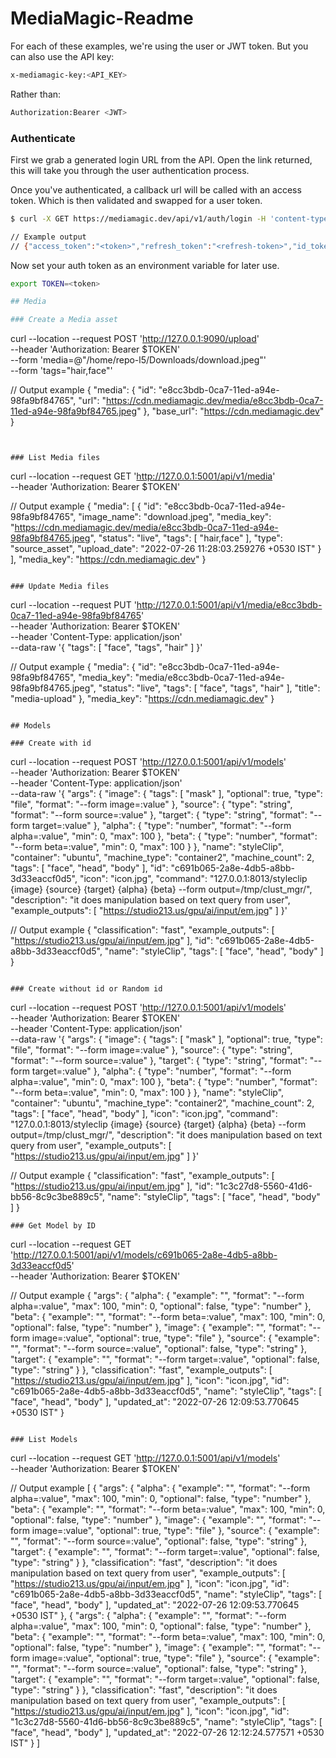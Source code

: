 # MediaMagic-Readme

For each of these examples, we're using the user or JWT token. But you can also use the API key:

```bash
x-mediamagic-key:<API_KEY>
```

Rather than:

```bash 
Authorization:Bearer <JWT>
```

### Authenticate

First we grab a generated login URL from the API. Open the link returned, this will take you through the user authentication process.

Once you've authenticated, a callback url will be called with an access token. Which is then validated and swapped for a user token.

```bash
$ curl -X GET https://mediamagic.dev/api/v1/auth/login -H 'content-type: application/mediamagic.rest.v1+json'

// Example output
// {"access_token":"<token>","refresh_token":"<refresh-token>","id_token":"","token_type":"Bearer"}
```

Now set your auth token as an environment variable for later use.

```bash
export TOKEN=<token>

## Media

### Create a Media asset

```
 curl --location --request POST 'http://127.0.0.1:9090/upload' \
 --header 'Authorization: Bearer $TOKEN' \
 --form 'media=@"/home/repo-l5/Downloads/download.jpeg"' \
 --form 'tags="hair,face"'

 // Output example
 {
    "media": {
        "id": "e8cc3bdb-0ca7-11ed-a94e-98fa9bf84765",
        "url": "https://cdn.mediamagic.dev/media/e8cc3bdb-0ca7-11ed-a94e-98fa9bf84765.jpeg"
    },
    "base_url": "https://cdn.mediamagic.dev"
 }
```


### List Media files

```
 curl --location --request GET 'http://127.0.0.1:5001/api/v1/media' \
 --header 'Authorization: Bearer $TOKEN'

 // Output example
 {
    "media": [
        {
            "id": "e8cc3bdb-0ca7-11ed-a94e-98fa9bf84765",
            "image_name": "download.jpeg",
            "media_key": "https://cdn.mediamagic.dev/media/e8cc3bdb-0ca7-11ed-a94e-98fa9bf84765.jpeg",
            "status": "live",
            "tags": [
                "hair,face"
            ],
            "type": "source_asset",
            "upload_date": "2022-07-26 11:28:03.259276 +0530 IST"
        }
    ],
    "media_key": "https://cdn.mediamagic.dev"
 }
```

### Update Media files

```
curl --location --request PUT 'http://127.0.0.1:5001/api/v1/media/e8cc3bdb-0ca7-11ed-a94e-98fa9bf84765' \
--header 'Authorization: Bearer $TOKEN' \
--header 'Content-Type: application/json' \
--data-raw '{
    "tags": [
                "face",
                "tags",
                "hair"
            ]
}'

// Output example
{
    "media": {
        "id": "e8cc3bdb-0ca7-11ed-a94e-98fa9bf84765",
        "media_key": "media/e8cc3bdb-0ca7-11ed-a94e-98fa9bf84765.jpeg",
        "status": "live",
        "tags": [
            "face",
            "tags",
            "hair"
        ],
        "title": "media-upload"
    },
    "media_key": "https://cdn.mediamagic.dev"
}
```

## Models

### Create with id

```
curl --location --request POST 'http://127.0.0.1:5001/api/v1/models' \
--header 'Authorization: Bearer $TOKEN' \
--header 'Content-Type: application/json' \
--data-raw '{
  "args": {
    "image": {
      "tags": [
        "mask"
      ],
      "optional": true,
      "type": "file",
      "format": "--form image=:value"
    },
    "source": {
      "type": "string",
      "format": "--form source=:value"
    },
    "target": {
      "type": "string",
      "format": "--form target=:value"
    },
    "alpha": {
      "type": "number",
      "format": "--form alpha=:value",
      "min": 0,
      "max": 100
    },
    "beta": {
      "type": "number",
      "format": "--form beta=:value",
      "min": 0,
      "max": 100
    }
  },
  "name": "styleClip",
  "container": "ubuntu",
  "machine_type": "container2",
  "machine_count": 2,
  "tags": [
    "face",
    "head",
    "body"
  ],
  "id": "c691b065-2a8e-4db5-a8bb-3d33eaccf0d5",
  "icon": "icon.jpg",
  "command": "127.0.0.1:8013/styleclip {image} {source} {target} {alpha} {beta} --form output=/tmp/clust_mgr/",
  "description": "it does manipulation based on text query from user",
  "example_outputs": [
    "https://studio213.us/gpu/ai/input/em.jpg"
  ]
}'

// Output example
{
    "classification": "fast",
    "example_outputs": [
        "https://studio213.us/gpu/ai/input/em.jpg"
    ],
    "id": "c691b065-2a8e-4db5-a8bb-3d33eaccf0d5",
    "name": "styleClip",
    "tags": [
        "face",
        "head",
        "body"
    ]
}
```

### Create without id or Random id

```
curl --location --request POST 'http://127.0.0.1:5001/api/v1/models' \
--header 'Authorization: Bearer $TOKEN' \
--header 'Content-Type: application/json' \
--data-raw '{
  "args": {
    "image": {
      "tags": [
        "mask"
      ],
      "optional": true,
      "type": "file",
      "format": "--form image=:value"
    },
    "source": {
      "type": "string",
      "format": "--form source=:value"
    },
    "target": {
      "type": "string",
      "format": "--form target=:value"
    },
    "alpha": {
      "type": "number",
      "format": "--form alpha=:value",
      "min": 0,
      "max": 100
    },
    "beta": {
      "type": "number",
      "format": "--form beta=:value",
      "min": 0,
      "max": 100
    }
  },
  "name": "styleClip",
  "container": "ubuntu",
  "machine_type": "container2",
  "machine_count": 2,
  "tags": [
    "face",
    "head",
    "body"
  ],
  "icon": "icon.jpg",
  "command": "127.0.0.1:8013/styleclip {image} {source} {target} {alpha} {beta} --form output=/tmp/clust_mgr/",
  "description": "it does manipulation based on text query from user",
  "example_outputs": [
    "https://studio213.us/gpu/ai/input/em.jpg"
  ]
}'

// Output example
{
    "classification": "fast",
    "example_outputs": [
        "https://studio213.us/gpu/ai/input/em.jpg"
    ],
    "id": "1c3c27d8-5560-41d6-bb56-8c9c3be889c5",
    "name": "styleClip",
    "tags": [
        "face",
        "head",
        "body"
    ]
}
```
### Get Model by ID

```
curl --location --request GET 'http://127.0.0.1:5001/api/v1/models/c691b065-2a8e-4db5-a8bb-3d33eaccf0d5' \
--header 'Authorization: Bearer $TOKEN'

// Output example
{
    "args": {
        "alpha": {
            "example": "",
            "format": "--form alpha=:value",
            "max": 100,
            "min": 0,
            "optional": false,
            "type": "number"
        },
        "beta": {
            "example": "",
            "format": "--form beta=:value",
            "max": 100,
            "min": 0,
            "optional": false,
            "type": "number"
        },
        "image": {
            "example": "",
            "format": "--form image=:value",
            "optional": true,
            "type": "file"
        },
        "source": {
            "example": "",
            "format": "--form source=:value",
            "optional": false,
            "type": "string"
        },
        "target": {
            "example": "",
            "format": "--form target=:value",
            "optional": false,
            "type": "string"
        }
    },
    "classification": "fast",
    "example_outputs": [
        "https://studio213.us/gpu/ai/input/em.jpg"
    ],
    "icon": "icon.jpg",
    "id": "c691b065-2a8e-4db5-a8bb-3d33eaccf0d5",
    "name": "styleClip",
    "tags": [
        "face",
        "head",
        "body"
    ],
    "updated_at": "2022-07-26 12:09:53.770645 +0530 IST"
}
```

### List Models

```
curl --location --request GET 'http://127.0.0.1:5001/api/v1/models' \
--header 'Authorization: Bearer $TOKEN'

// Output example
[
    {
        "args": {
            "alpha": {
                "example": "",
                "format": "--form alpha=:value",
                "max": 100,
                "min": 0,
                "optional": false,
                "type": "number"
            },
            "beta": {
                "example": "",
                "format": "--form beta=:value",
                "max": 100,
                "min": 0,
                "optional": false,
                "type": "number"
            },
            "image": {
                "example": "",
                "format": "--form image=:value",
                "optional": true,
                "type": "file"
            },
            "source": {
                "example": "",
                "format": "--form source=:value",
                "optional": false,
                "type": "string"
            },
            "target": {
                "example": "",
                "format": "--form target=:value",
                "optional": false,
                "type": "string"
            }
        },
        "classification": "fast",
        "description": "it does manipulation based on text query from user",
        "example_outputs": [
            "https://studio213.us/gpu/ai/input/em.jpg"
        ],
        "icon": "icon.jpg",
        "id": "c691b065-2a8e-4db5-a8bb-3d33eaccf0d5",
        "name": "styleClip",
        "tags": [
            "face",
            "head",
            "body"
        ],
        "updated_at": "2022-07-26 12:09:53.770645 +0530 IST"
    },
    {
        "args": {
            "alpha": {
                "example": "",
                "format": "--form alpha=:value",
                "max": 100,
                "min": 0,
                "optional": false,
                "type": "number"
            },
            "beta": {
                "example": "",
                "format": "--form beta=:value",
                "max": 100,
                "min": 0,
                "optional": false,
                "type": "number"
            },
            "image": {
                "example": "",
                "format": "--form image=:value",
                "optional": true,
                "type": "file"
            },
            "source": {
                "example": "",
                "format": "--form source=:value",
                "optional": false,
                "type": "string"
            },
            "target": {
                "example": "",
                "format": "--form target=:value",
                "optional": false,
                "type": "string"
            }
        },
        "classification": "fast",
        "description": "it does manipulation based on text query from user",
        "example_outputs": [
            "https://studio213.us/gpu/ai/input/em.jpg"
        ],
        "icon": "icon.jpg",
        "id": "1c3c27d8-5560-41d6-bb56-8c9c3be889c5",
        "name": "styleClip",
        "tags": [
            "face",
            "head",
            "body"
        ],
        "updated_at": "2022-07-26 12:12:24.577571 +0530 IST"
    }
]
```


